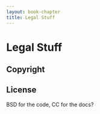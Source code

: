 ```yaml
---
layout: book-chapter
title: Legal Stuff
---
```

# Legal Stuff

## Copyright

## License

BSD for the code, CC for the docs?
